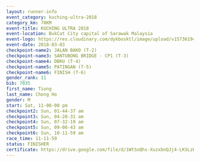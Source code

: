 ```yaml
--- 
layout: runner-info 
event_category: kuching-ultra-2018 
category_km: 70KM 
event-title: KUCHING ULTRA 2018 
event-location: BukCat City capital of Sarawak Malaysia 
event-logo: https://res.cloudinary.com/dykbosktl/image/upload/v1573619473/Logo/kuching-ultra-2018-logo_tlpvm5.png 
event-date: 2018-03-03 
checkpoint-name2: JALAN BAKO (T-2) 
checkpoint-name3: SANTUBONG BRIDGE - CP1 (T-3) 
checkpoint-name4: DBKU (T-4) 
checkpoint-name5: PATINGAN (T-5) 
checkpoint-name6: FINISH (T-6) 
gender_rank: 11
bib: 7035
first_name: Tiong
last_name: Chong Ho
gender: M
start: Sat, 11-00-00 pm
checkpoint2: Sun, 01-44-37 am
checkpoint3: Sun, 04-20-31 am
checkpoint4: Sun, 07-32-19 am
checkpoint5: Sun, 09-00-43 am
checkpoint6: Sun, 10-11-59 am
race_time: 11-11-59
status: FINISHER
certificate: https://drive.google.com/file/d/1WtSoQhs-XuzxbnQJj4-LKSLzKPoghZwe/view?usp=sharing
--- 
```

